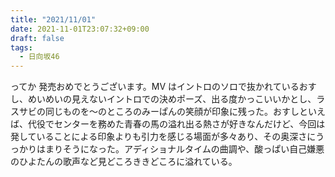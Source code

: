 ```yaml
---
title: "2021/11/01"
date: 2021-11-01T23:07:32+09:00
draft: false
tags:
  - 日向坂46
---
```


ってか 発売おめでとうございます。MV はイントロのソロで抜かれているおすし、めいめいの見えないイントロでの決めポーズ、出る度かっこいいかとし、ラスサビの同じものを〜のところのみーぱんの笑顔が印象に残った。おすしといえば、代役でセンターを務めた青春の馬の溢れ出る熱さが好きなんだけど、今回は発していることによる印象よりも引力を感じる場面が多々あり、その奥深さにうっかりはまりそうになった。アディショナルタイムの曲調や、酸っぱい自己嫌悪のひよたんの歌声など見どころききどころに溢れている。
